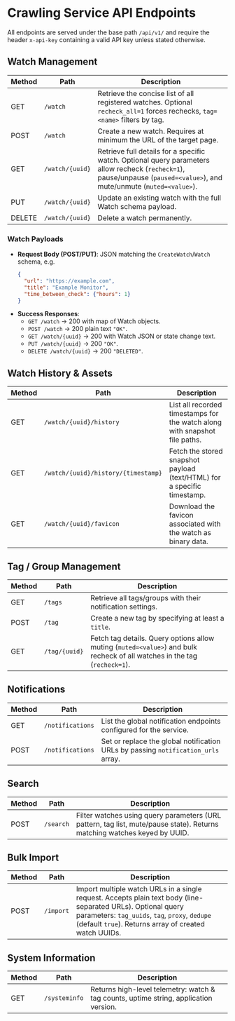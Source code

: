 # Crawling Service API Endpoints

All endpoints are served under the base path `/api/v1/` and require the header `x-api-key` containing a valid API key unless stated otherwise.

## Watch Management

| Method | Path | Description |
| --- | --- | --- |
| GET | `/watch` | Retrieve the concise list of all registered watches. Optional `recheck_all=1` forces rechecks, `tag=<name>` filters by tag. |
| POST | `/watch` | Create a new watch. Requires at minimum the URL of the target page. |
| GET | `/watch/{uuid}` | Retrieve full details for a specific watch. Optional query parameters allow recheck (`recheck=1`), pause/unpause (`paused=<value>`), and mute/unmute (`muted=<value>`). |
| PUT | `/watch/{uuid}` | Update an existing watch with the full Watch schema payload. |
| DELETE | `/watch/{uuid}` | Delete a watch permanently. |

### Watch Payloads
- **Request Body (POST/PUT)**: JSON matching the `CreateWatch`/`Watch` schema, e.g.
  ```json
  {
    "url": "https://example.com",
    "title": "Example Monitor",
    "time_between_check": {"hours": 1}
  }
  ```
- **Success Responses**:
  - `GET /watch` → 200 with map of Watch objects.
  - `POST /watch` → 200 plain text `"OK"`.
  - `GET /watch/{uuid}` → 200 with Watch JSON or state change text.
  - `PUT /watch/{uuid}` → 200 `"OK"`.
  - `DELETE /watch/{uuid}` → 200 `"DELETED"`.

## Watch History & Assets

| Method | Path | Description |
| --- | --- | --- |
| GET | `/watch/{uuid}/history` | List all recorded timestamps for the watch along with snapshot file paths. |
| GET | `/watch/{uuid}/history/{timestamp}` | Fetch the stored snapshot payload (text/HTML) for a specific timestamp. |
| GET | `/watch/{uuid}/favicon` | Download the favicon associated with the watch as binary data. |

## Tag / Group Management

| Method | Path | Description |
| --- | --- | --- |
| GET | `/tags` | Retrieve all tags/groups with their notification settings. |
| POST | `/tag` | Create a new tag by specifying at least a `title`. |
| GET | `/tag/{uuid}` | Fetch tag details. Query options allow muting (`muted=<value>`) and bulk recheck of all watches in the tag (`recheck=1`). |

## Notifications

| Method | Path | Description |
| --- | --- | --- |
| GET | `/notifications` | List the global notification endpoints configured for the service. |
| POST | `/notifications` | Set or replace the global notification URLs by passing `notification_urls` array. |

## Search

| Method | Path | Description |
| --- | --- | --- |
| POST | `/search` | Filter watches using query parameters (URL pattern, tag list, mute/pause state). Returns matching watches keyed by UUID. |

## Bulk Import

| Method | Path | Description |
| --- | --- | --- |
| POST | `/import` | Import multiple watch URLs in a single request. Accepts plain text body (line-separated URLs). Optional query parameters: `tag_uuids`, `tag`, `proxy`, `dedupe` (default `true`). Returns array of created watch UUIDs. |

## System Information

| Method | Path | Description |
| --- | --- | --- |
| GET | `/systeminfo` | Returns high-level telemetry: watch & tag counts, uptime string, application version. |
